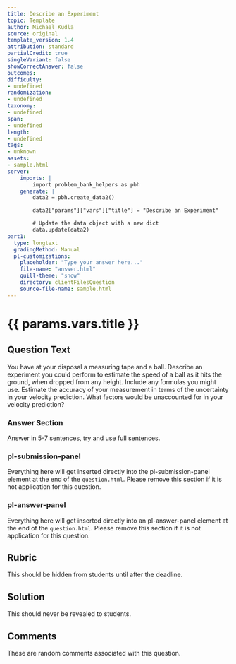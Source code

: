 ```yaml
---
title: Describe an Experiment
topic: Template
author: Michael Kudla
source: original
template_version: 1.4
attribution: standard
partialCredit: true
singleVariant: false
showCorrectAnswer: false
outcomes:
difficulty:
- undefined
randomization:
- undefined
taxonomy:
- undefined
span:
- undefined
length:
- undefined
tags:
- unknown
assets:
- sample.html
server:
    imports: |
        import problem_bank_helpers as pbh
    generate: |
        data2 = pbh.create_data2()

        data2["params"]["vars"]["title"] = "Describe an Experiment"

        # Update the data object with a new dict
        data.update(data2)
part1:
  type: longtext
  gradingMethod: Manual
  pl-customizations:
    placeholder: "Type your answer here..."
    file-name: "answer.html"
    quill-theme: "snow"
    directory: clientFilesQuestion
    source-file-name: sample.html
---
```

# {{ params.vars.title }}

## Question Text

You have at your disposal a measuring tape and a ball. Describe an experiment you could perform to estimate the speed of a ball as it hits the ground, when dropped from any height.
Include any formulas you might use.
Estimate the accuracy of your measurement in terms of the uncertainty in your velocity prediction.
What factors would be unaccounted for in your velocity prediction?

### Answer Section

Answer in 5-7 sentences, try and use full sentences.

### pl-submission-panel

Everything here will get inserted directly into the pl-submission-panel element at the end of the `question.html`.
Please remove this section if it is not application for this question.

### pl-answer-panel

Everything here will get inserted directly into an pl-answer-panel element at the end of the `question.html`.
Please remove this section if it is not application for this question.

## Rubric

This should be hidden from students until after the deadline.

## Solution

This should never be revealed to students.

## Comments

These are random comments associated with this question.
